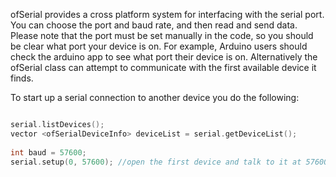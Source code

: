 ofSerial provides a cross platform system for interfacing with the serial port. You can choose the port and baud rate, and then read and send data. Please note that the port must be set manually in the code, so you should be clear what port your device is on. For example, Arduino users should check the arduino app to see what port their device is on. Alternatively the ofSerial class can attempt to communicate with the first available device it finds.

To start up a serial connection to another device you do the following:

```cpp

serial.listDevices();
vector <ofSerialDeviceInfo> deviceList = serial.getDeviceList();
  
int baud = 57600;
serial.setup(0, 57600); //open the first device and talk to it at 57600 baud

```
